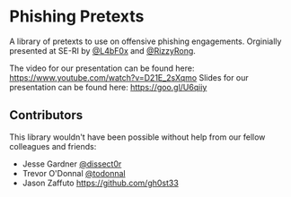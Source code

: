 # Phishing Pretexts
A library of pretexts to use on offensive phishing engagements. Orginially presented at SE-RI by [@L4bF0x](https://twitter.com/L4bf0x) and [@RizzyRong](https://twitter.com/RizzyRong).

The video for our presentation can be found here: https://www.youtube.com/watch?v=D21E_2sXqmo
Slides for our presentation can be found here: https://goo.gl/U6qiiy

## Contributors
This library wouldn't have been possible without help from our fellow colleagues and friends:
- Jesse Gardner [@dissect0r](https://twitter.com/dissect0r)
- Trevor O'Donnal [@todonnal](https://twitter.com/todonnal)
- Jason Zaffuto https://github.com/gh0st33
